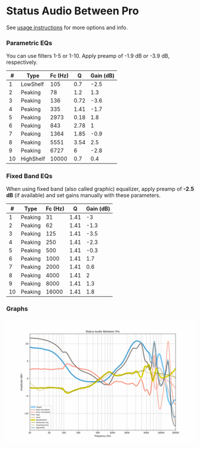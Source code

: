# Status Audio Between Pro
See [usage instructions](https://github.com/jaakkopasanen/AutoEq#usage) for more options and info.

### Parametric EQs
You can use filters 1-5 or 1-10. Apply preamp of -1.9 dB or -3.9 dB, respectively.

|   # | Type      |   Fc (Hz) |    Q |   Gain (dB) |
|-----|-----------|-----------|------|-------------|
|   1 | LowShelf  |       105 | 0.7  |        -2.5 |
|   2 | Peaking   |        78 | 1.2  |         1.3 |
|   3 | Peaking   |       136 | 0.72 |        -3.6 |
|   4 | Peaking   |       335 | 1.41 |        -1.7 |
|   5 | Peaking   |      2973 | 0.18 |         1.8 |
|   6 | Peaking   |       843 | 2.78 |         1   |
|   7 | Peaking   |      1364 | 1.85 |        -0.9 |
|   8 | Peaking   |      5551 | 3.54 |         2.5 |
|   9 | Peaking   |      6727 | 6    |        -2.8 |
|  10 | HighShelf |     10000 | 0.7  |         0.4 |

### Fixed Band EQs
When using fixed band (also called graphic) equalizer, apply preamp of **-2.5 dB** (if available) and set gains manually with these parameters.

|   # | Type    |   Fc (Hz) |    Q |   Gain (dB) |
|-----|---------|-----------|------|-------------|
|   1 | Peaking |        31 | 1.41 |        -3   |
|   2 | Peaking |        62 | 1.41 |        -1.3 |
|   3 | Peaking |       125 | 1.41 |        -3.5 |
|   4 | Peaking |       250 | 1.41 |        -2.3 |
|   5 | Peaking |       500 | 1.41 |        -0.3 |
|   6 | Peaking |      1000 | 1.41 |         1.7 |
|   7 | Peaking |      2000 | 1.41 |         0.6 |
|   8 | Peaking |      4000 | 1.41 |         2   |
|   9 | Peaking |      8000 | 1.41 |         1.3 |
|  10 | Peaking |     16000 | 1.41 |         1.8 |

### Graphs
![](./Status%20Audio%20Between%20Pro.png)
